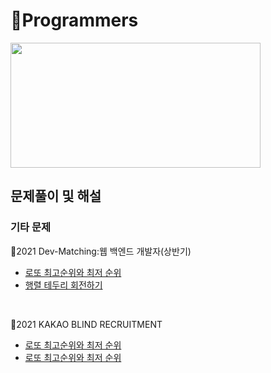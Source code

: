 # 🌱Programmers
<img src="https://user-images.githubusercontent.com/91609858/135637730-f3e3eb5a-4a94-46b0-b3fd-4c8a03cdc4d6.png" width="400" height="200">

## 문제풀이 및 해설

### 기타 문제 <br>
 🌱2021 Dev-Matching:웹 백엔드 개발자(상반기)
 - <a href="">로또 최고순위와 최저 순위</a>
 - <a href="">행렬 테두리 회전하기</a>
 <br>
 
 🌱2021 KAKAO BLIND RECRUITMENT<br>
 - <a href="">로또 최고순위와 최저 순위</a>
 - <a href="">로또 최고순위와 최저 순위</a>
